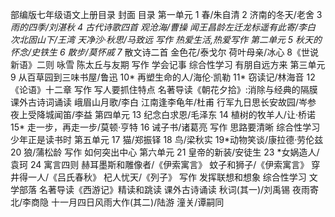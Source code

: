 部编版七年级语文上册目录
封面
目录
第一单元
1 春/朱自清
2 济南的冬天/老舍
3*雨的四季/刘湛秋
4 古代诗歌四首
观沧海/曹操
闻王昌龄左迁龙标遥有此寄/李白
次北固山下/王湾
天净沙·秋思/马致远
写作 热爱生活,热爱写作
第二单元
5 秋天的怀念/史铁生
6 散步/莫怀戚
7* 散文诗二首
金色花/泰戈尔
荷叶母亲/冰心
8《世说新语》二则
咏雪
陈太丘与友期
写作 学会记事
综合性学习 有朋自远方来
第三单元
9 从百草园到三味书屋/鲁迅
10* 再塑生命的人/海伦·凯勒
11* 窃读记/林海音
12《论语》十二章
写作 写人要抓住特点
名著导读《朝花夕拾》:消除与经典的隔膜
课外古诗词诵读
峨眉山月歌/李白
江南逢李龟年/杜甫
行军九日思长安故园/岑参
夜上受降城闻笛/李益
第四单元
13 纪念白求恩/毛泽东
14 植树的牧羊人/让·桥诺
15* 走一步，再走一步/莫顿·亨特
16 诫子书/诸葛亮
写作 思路要清晰
综合性学习 少年正是读书时
第五单元
17 猫/郑振铎
18 鸟/梁秋实
19*动物笑谈/康拉德·劳伦兹
20 狼/蒲松龄
写作 如何突出中心
第六单元
21 皇帝的新装/安徒生
23 *女娲造人/袁珂
24 寓言四则
赫耳墨斯和雕像者/《伊索寓言》
蚊子和狮子/《伊索寓言》
穿井得一人/《吕氏春秋》
杞人忧天/《列子》
写作 发挥联想和想象
综合性学习 文学部落
名著导读《西游记》精读和跳读
课外古诗诵读
秋词(其一)/刘禹锡
夜雨寄北/李商隐
十一月四日风雨大作(其二)/陆游
潼关/谭嗣同